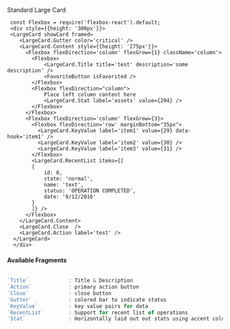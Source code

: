 Standard Large Card

     const Flexbox = require('flexbox-react').default;
     <div style={{height: '300px'}}>
     <LargeCard showCard framed>
        <LargeCard.Gutter color='critical' />
        <LargeCard.Content style={{height: '275px'}}>
          <Flexbox flexDirection='column' flexGrow={1} className='column'>
            <Flexbox>
                <LargeCard.Title title='test' description='some description' />
                <FavoriteButton isFavorited />
            </Flexbox>
            <Flexbox flexDirection="column">
                Place left column content here
                <LargeCard.Stat label='assets' value={294} />
            </Flexbox>
          </Flexbox>
          <Flexbox flexDirection='column' flexGrow={3}>
            <Flexbox flexDirection='row' marginBottom="35px">
              <LargeCard.KeyValue label='item1' value={29} data-hook='item1' />
              <LargeCard.KeyValue label='item2' value={30} />
              <LargeCard.KeyValue label='item3' value={31} />
            </Flexbox>
            <LargeCard.RecentList items={[
            {
                id: 0,
                state: 'normal',
                name: 'text',
                status: 'OPERATION COMPLETED',
                date: '9/12/2016'
            }
            ]} />
          </Flexbox>
        </LargeCard.Content>
        <LargeCard.Close  />
        <LargeCard.Action label='test' />
      </LargeCard>
      </div>

#### Available Fragments ####

```javascript

`Title`             : Title & Description
`Action`            : primary action button
`Close`             : close button
`Gutter`            : colored bar to indicate status
`KeyValue`          : key value pairs for data
`RecentList`        : Support for recent list of operations
`Stat`              : Horizontally laid out out stats using accent color

```
